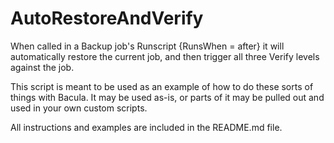 # AutoRestoreAndVerify
When called in a Backup job's Runscript {RunsWhen = after} it will automatically restore the current job, and then trigger all three Verify levels against the job.

This script is meant to be used as an example of how to do these sorts of things with Bacula. It may be used as-is, or parts of it may be pulled out and used in your own custom scripts.

All instructions and examples are included in the README.md file.
